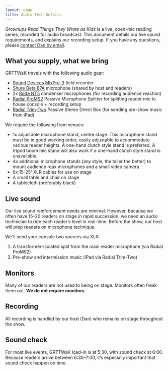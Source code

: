 ```yaml
---
layout: page
title: Audio Tech Details
---
```


*Grownups Read Things They Wrote as Kids* is a live, open-mic reading series, recorded for audio broadcast. This document details our live sound requirements, and explains our recording setup. If you have any questions, please <a href="mailto:dan@grownupsreadthingstheywroteaskids.com">contact Dan by email</a>.

## What you supply, what we bring

GRTTWaK travels with the following audio gear:

- <a href="https://www.sounddevices.com/products/recorders/mixpre-3">Sound Devices MixPre-3</a> field recorder
- <a href="http://www.shure.com/americas/products/microphones/beta/beta-87a-vocal-microphone">Shure Beta 87A</a> microphone (shared by host and readers)
- 2x <a href="http://www.rode.com/microphones/nt5">Rode NT5</a> condenser microphones (for recording audience reaction)
- <a href="http://www.radialeng.com/product/proms2/">Radial ProMS2</a> Passive Microphone Splitter for splitting reader mic to house console + recording setup
- <a href="http://www.radialeng.com/product/trim-two/">Radial Trim-Two</a> Passive Stereo Direct Box (for sending pre-show music from iPad)
<!-- - 1x <a href="http://www.rode.com/microphones/ntg-2">Rode NTG-2</a> shotgun microphone (for recording audience reaction) -->

We require the following from venues:

- 1x adjustable microphone stand, centre stage. This microphone stand must be in good working order, easily adjustable to accommodate various reader heights. A one-hand clutch style stand is preferred. A tripod boom mic stand will also work if a one-hand clutch style stand is unavailable.
- 4x additional microphone stands (any style, the taller the better) to mount audience reax microphones and a small video camera
- 6x 15-25' XLR cables for use on stage
- A small table and chair on stage
- A tablecloth (preferably black)

## Live sound
Our live sound reinforcement needs are minimal. However, because we often have 15–20 readers on stage in rapid succession, we need an audio technician to ride each reader’s level in real-time. Before the show, our host will prep readers on microphone technique.

We'll send your console two sources via XLR:

1. A transformer-isolated split from the main reader microphone (via Radial ProMS2)
2. Pre-show and intermission music (iPad via Radial Trim-Two)

## Monitors
Many of our readers are not used to being on stage. Monitors often freak them out. <strong>We do not require monitors.</strong>

<h2>Recording</h2>
All recording is handled by our host (Dan) who remains on stage throughout the show.

<h2>Sound check</h2>
For most live events, GRTTWaK load-in is at 5:30, with sound check at 6:00. Because readers arrive between 6:30–7:00, it’s especially important that sound check happen on time.